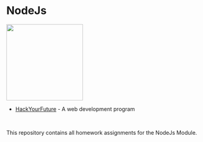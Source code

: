 # NodeJs

<img src="https://upload.wikimedia.org/wikipedia/commons/thumb/d/d9/Node.js_logo.svg/590px-Node.js_logo.svg.png" style="width:200px;">

* [HackYourFuture](https://github.com/HackYourFuture) - A web development program

<br/>

This repository contains all homework assignments for the NodeJs Module.
